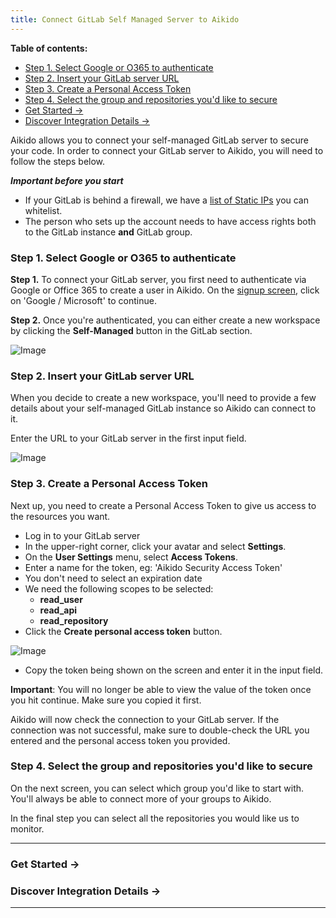 ```yaml
---
title: Connect GitLab Self Managed Server to Aikido
---
```


**Table of contents:**
  - [Step 1. Select Google or O365 to authenticate](#step-1-select-google-or-o365-to-authenticate)
  - [Step 2. Insert your GitLab server URL](#step-2-insert-your-gitlab-server-url)
  - [Step 3. Create a Personal Access Token](#step-3-create-a-personal-access-token)
  - [Step 4. Select the group and repositories you'd like to secure](#step-4-select-the-group-and-repositories-youd-like-to-secure)
  - [Get Started → ](#get-started--)
  - [Discover Integration Details → ](#discover-integration-details--)


Aikido allows you to connect your self-managed GitLab server to secure your code. In order to connect your GitLab server to Aikido, you will need to follow the steps below.

***Important before you start***

- If your GitLab is behind a firewall, we have a [list of Static IPs](https://help.aikido.dev/en/articles/8731261-allowing-ip-addresses-for-code-scanning) you can whitelist. 
- The person who sets up the account needs to have access rights both to the GitLab instance **and** GitLab group.

### Step 1. Select Google or O365 to authenticate

**Step 1.** To connect your GitLab server, you first need to authenticate via Google or Office 365 to create a user in Aikido. On the [signup screen](https://app.aikido.dev/login), click on 'Google / Microsoft' to continue.

**Step 2.** Once you're authenticated, you can either create a new workspace by clicking the **Self-Managed** button in the GitLab section.

![Image](https://ucarecdn.com/38929d5c-805a-4ee2-9881-67b5a316190d/)

### Step 2. Insert your GitLab server URL

When you decide to create a new workspace, you'll need to provide a few details about your self-managed GitLab instance so Aikido can connect to it.

Enter the URL to your GitLab server in the first input field.

![Image](https://ucarecdn.com/2ea0a4d5-b40f-4887-af1d-9c95003ad321/)

### Step 3. Create a Personal Access Token

Next up, you need to create a Personal Access Token to give us access to the resources you want.

- Log in to your GitLab server
- In the upper-right corner, click your avatar and select **Settings**.
- On the **User Settings** menu, select **Access Tokens**.
- Enter a name for the token, eg: 'Aikido Security Access Token'
- You don't need to select an expiration date
- We need the following scopes to be selected:
  - **read_user**
  - **read_api**
  - **read_repository**
- Click the **Create personal access token** button.

![Image](https://ucarecdn.com/0afbd9e4-64bf-404c-92ba-41e636e6541c/)

- Copy the token being shown on the screen and enter it in the input field.

**Important**: You will no longer be able to view the value of the token once you hit continue. Make sure you copied it first.

Aikido will now check the connection to your GitLab server. If the connection was not successful, make sure to double-check the URL you entered and the personal access token you provided.

### Step 4. Select the group and repositories you'd like to secure

On the next screen, you can select which group you'd like to start with. You'll always be able to connect more of your groups to Aikido.

In the final step you can select all the repositories you would like us to monitor.

---

### Get Started →

### Discover Integration Details →

---